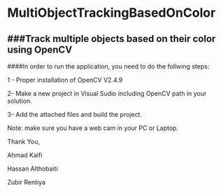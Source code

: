 # MultiObjectTrackingBasedOnColor
###Track multiple objects based on their color using OpenCV
---

####In order to run the application, you need to do the follwing steps:

1 - Proper installation of OpenCV V2.4.9

2- Make a new project in Visual Sudio including OpenCV path in your solution.

3- Add the attached files and build the project.

Note: make sure you have a web cam in your PC or Laptop.


Thank You,

Ahmad Kaifi

Hassan Althobaiti

Zubir Rentiya


